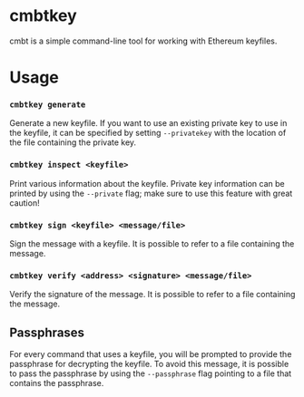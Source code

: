 cmbtkey
======

cmbt is a simple command-line tool for working with Ethereum keyfiles.


# Usage

### `cmbtkey generate`

Generate a new keyfile.
If you want to use an existing private key to use in the keyfile, it can be 
specified by setting `--privatekey` with the location of the file containing the 
private key.


### `cmbtkey inspect <keyfile>`

Print various information about the keyfile.
Private key information can be printed by using the `--private` flag;
make sure to use this feature with great caution!


### `cmbtkey sign <keyfile> <message/file>`

Sign the message with a keyfile.
It is possible to refer to a file containing the message.


### `cmbtkey verify <address> <signature> <message/file>`

Verify the signature of the message.
It is possible to refer to a file containing the message.


## Passphrases

For every command that uses a keyfile, you will be prompted to provide the 
passphrase for decrypting the keyfile.  To avoid this message, it is possible
to pass the passphrase by using the `--passphrase` flag pointing to a file that
contains the passphrase.
